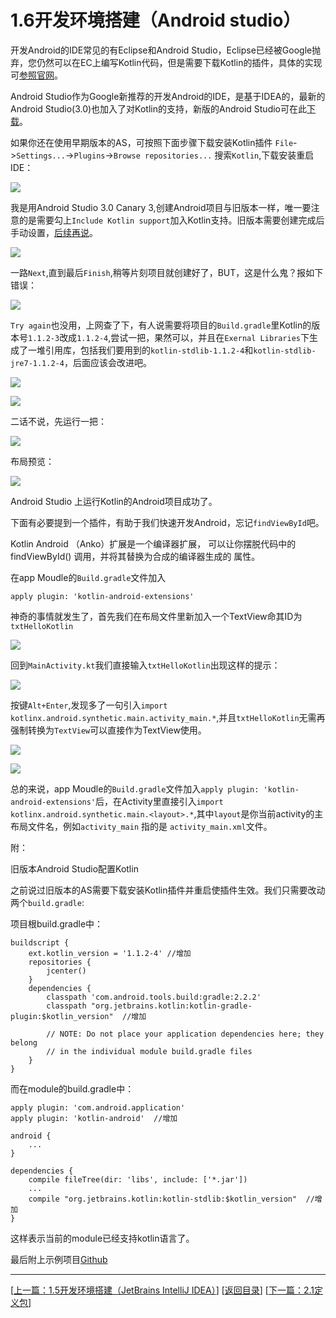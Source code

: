 # 1.6开发环境搭建（Android studio）

开发Android的IDE常见的有Eclipse和Android Studio，Eclipse已经被Google抛弃，您仍然可以在EC上编写Kotlin代码，但是需要下载Kotlin的插件，具体的实现可[参照官网](http://kotlinlang.org/docs/tutorials/getting-started-eclipse.html)。

Android Studio作为Google新推荐的开发Android的IDE，是基于IDEA的，最新的Android Studio(3.0)也加入了对Kotlin的支持，新版的Android Studio可在此[下载](http://www.androiddevtools.cn/)。

如果你还在使用早期版本的AS，可按照下面步骤下载安装Kotlin插件 `File`->`Settings...`->`Plugins`->`Browse repositories...` 搜索`Kotlin`,下载安装重启IDE：

![](https://sogrey.github.io/Kotlin-Notes/notes/img/1.6/2017-06-19_142047.jpg)

我是用Android Studio 3.0 Canary 3,创建Android项目与旧版本一样，唯一要注意的是需要勾上`Include Kotlin support`加入Kotlin支持。旧版本需要创建完成后手动设置，[后续再说](#OldAS)。

![](https://sogrey.github.io/Kotlin-Notes/notes/img/1.6/2017-06-19_144956.jpg)

一路`Next`,直到最后`Finish`,稍等片刻项目就创建好了，BUT，这是什么鬼？报如下错误：

![](https://sogrey.github.io/Kotlin-Notes/notes/img/1.6/2017-06-19_150924.jpg)

`Try again`也没用，上网查了下，有人说需要将项目的`Build.gradle`里Kotlin的版本号`1.1.2-3`改成`1.1.2-4`,尝试一把，果然可以，并且在`Exernal Libraries`下生成了一堆引用库，包括我们要用到的`kotlin-stdlib-1.1.2-4`和`kotlin-stdlib-jre7-1.1.2-4`，后面应该会改进吧。

![](https://sogrey.github.io/Kotlin-Notes/notes/img/1.6/2017-06-19_151305.jpg)

![](https://sogrey.github.io/Kotlin-Notes/notes/img/1.6/2017-06-19_153329.jpg)

二话不说，先运行一把：

![](https://sogrey.github.io/Kotlin-Notes/notes/img/1.6/2017-06-19_154545.jpg)

布局预览：

![](https://sogrey.github.io/Kotlin-Notes/notes/img/1.6/2017-06-19_154424.jpg)

Android Studio 上运行Kotlin的Android项目成功了。

下面有必要提到一个插件，有助于我们快速开发Android，忘记`findViewById`吧。

Kotlin Android （Anko）扩展是一个编译器扩展， 可以让你摆脱代码中的 findViewById() 调用，并将其替换为合成的编译器生成的 属性。

在app Moudle的`Build.gradle`文件加入

	apply plugin: 'kotlin-android-extensions'

神奇的事情就发生了，首先我们在布局文件里新加入一个TextView命其ID为`txtHelloKotlin`

![](https://sogrey.github.io/Kotlin-Notes/notes/img/1.6/2017-06-19_155525.jpg)

回到`MainActivity.kt`我们直接输入`txtHelloKotlin`出现这样的提示：

![](https://sogrey.github.io/Kotlin-Notes/notes/img/1.6/2017-06-19_155811.jpg)

按键`Alt+Enter`,发现多了一句引入`import kotlinx.android.synthetic.main.activity_main.*`,并且`txtHelloKotlin`无需再强制转换为`TextView`可以直接作为TextView使用。

![](https://sogrey.github.io/Kotlin-Notes/notes/img/1.6/2017-06-19_160538.jpg)

![](https://sogrey.github.io/Kotlin-Notes/notes/img/1.6/2017-06-19_160846.jpg)

总的来说，app Moudle的`Build.gradle`文件加入`apply plugin: 'kotlin-android-extensions'`后，在Activity里直接引入`import kotlinx.android.synthetic.main.<layout>.*`,其中`layout`是你当前activity的主布局文件名，例如`activity_main` 指的是 `activity_main.xml`文件。

<a name="OldAS">附：</a> 

旧版本Android Studio配置Kotlin

之前说过旧版本的AS需要下载安装Kotlin插件并重启使插件生效。我们只需要改动两个`build.gradle`:

项目根build.gradle中：

	buildscript {
	    ext.kotlin_version = '1.1.2-4' //增加
	    repositories {
	        jcenter()
	    }
	    dependencies {
	        classpath 'com.android.tools.build:gradle:2.2.2'
	        classpath "org.jetbrains.kotlin:kotlin-gradle-plugin:$kotlin_version"  //增加
	
	        // NOTE: Do not place your application dependencies here; they belong
	        // in the individual module build.gradle files
	    }
	}

而在module的build.gradle中：

	apply plugin: 'com.android.application'
	apply plugin: 'kotlin-android'  //增加
	
	android {
	    ...
	}
	
	dependencies {
	    compile fileTree(dir: 'libs', include: ['*.jar'])
	    ...
	    compile "org.jetbrains.kotlin:kotlin-stdlib:$kotlin_version"  //增加
	}

这样表示当前的module已经支持kotlin语言了。

 最后附上示例项目[Github](https://github.com/Sogrey/Kotlin-Notes/tree/master/source/P01C06)

---
[[上一篇：1.5开发环境搭建（JetBrains IntelliJ IDEA）](https://sogrey.github.io/Kotlin-Notes/notes/1%E6%A6%82%E8%BF%B0/1.5%E5%BC%80%E5%8F%91%E7%8E%AF%E5%A2%83%E6%90%AD%E5%BB%BA%EF%BC%88JetBrains%20IntelliJ%20IDEA%EF%BC%89)] [[返回目录](https://sogrey.github.io/Kotlin-Notes/)] [[下一篇：2.1定义包](https://sogrey.github.io/Kotlin-Notes/notes/2%E5%9F%BA%E6%9C%AC%E8%AF%AD%E6%B3%95/2.1%E5%AE%9A%E4%B9%89%E5%8C%85)]